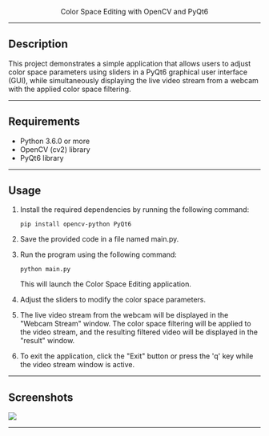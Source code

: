 <p align="center">Color Space Editing with OpenCV and PyQt6</p>
<hr>

## Description
This project demonstrates a simple application that allows users to adjust color space parameters using sliders in a PyQt6 graphical user interface (GUI), while simultaneously displaying the live video stream from a webcam with the applied color space filtering.

<hr>

## Requirements
- Python 3.6.0 or more
- OpenCV (cv2) library
- PyQt6 library
<hr>

## Usage

1. Install the required dependencies by running the following command:

   ```shell
   pip install opencv-python PyQt6
2. Save the provided code in a file named main.py.
3. Run the program using the following command:
   ```shell
   python main.py
   ``` 
    This will launch the Color Space Editing application.
4. Adjust the sliders to modify the color space parameters.
5. The live video stream from the webcam will be displayed in the "Webcam Stream" window. The color space filtering will be applied to the video stream, and the resulting filtered video will be displayed in the "result" window.
6. To exit the application, click the "Exit" button or press the 'q' key while the video stream window is active.
<hr>

## Screenshots
<img src="https://github.com/mohamed-zakariya/Skyxperts/blob/mohamed-zakariya/Main/task%202/pics/Untitled.png">
<hr>

